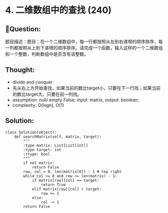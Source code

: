 # 4. 二维数组中的查找 \(240\)

## Question:

题目描述：题目：在一个二维数组中，每一行都按照从左到右递增的顺序排序，每一列都按照从上到下递增的顺序排序。请完成一个函数，输入这样的一个二维数组和一个整数，判断数组中是否含有该整数。

## Thought:

* divide and conquer
* 先从右上方开始查找，如果当前的数比target小，只要在下一行找；如果当前的数比target大，只要在前一列找。
* assumption: null/ empty False; input: matrix, output: boolean; 
* complexity: O\(logn\), O\(1\)

## Solution:

```text
class Solution(object):
    def searchMatrix(self, matrix, target):
        """
        :type matrix: List[List[int]]
        :type target: int
        :rtype: bool
        """
        if not matrix:
            return False
        row, col = 0, len(matrix[0]) - 1 # top right
        while col >= 0 and row <= len(matrix) - 1:
            if matrix[row][col] == target:
                return True
            elif matrix[row][col] < target:
                row += 1
            else:
                col -= 1
        return False
```

